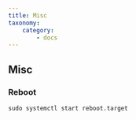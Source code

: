 ```yaml
---
title: Misc
taxonomy:
    category:
        - docs
---
```


## Misc

### Reboot
```
sudo systemctl start reboot.target
```
